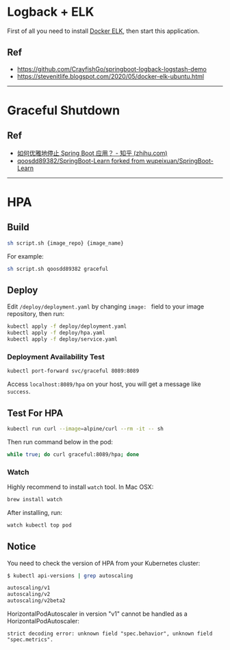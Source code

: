 # Logback + ELK

First of all you need to install [Docker ELK](https://github.com/deviantony/docker-elk), then start this application.

## Ref
- https://github.com/CrayfishGo/springboot-logback-logstash-demo
- https://stevenitlife.blogspot.com/2020/05/docker-elk-ubuntu.html

---

# Graceful Shutdown
## Ref

- [如何优雅地停止 Spring Boot 应用？ - 知乎 (zhihu.com)](https://zhuanlan.zhihu.com/p/143469078)
- [qoosdd89382/SpringBoot-Learn forked from wupeixuan/SpringBoot-Learn](https://github.com/qoosdd89382/SpringBoot-Learn/tree/master/graceful-shutdown)

---

# HPA
## Build

```bash
sh script.sh {image_repo} {image_name}
```

For example: 
```bash
sh script.sh qoosdd89382 graceful
```

## Deploy

Edit `/deploy/deployment.yaml` by changing `image: ` field to your image repository, then run:

```bash
kubectl apply -f deploy/deployment.yaml
kubectl apply -f deploy/hpa.yaml
kubectl apply -f deploy/service.yaml
```

### Deployment Availability Test

```bash
kubectl port-forward svc/graceful 8089:8089
```

Access `localhost:8089/hpa` on your host, you will get a message like `success`.

## Test For HPA

```bash
kubectl run curl --image=alpine/curl --rm -it -- sh 
```
Then run command below in the pod:
```bash
while true; do curl graceful:8089/hpa; done
```

### Watch

Highly recommend to install `watch` tool. In Mac OSX:
```bash
brew install watch
```

After installing, run:

```bash
watch kubectl top pod
```


## Notice

You need to check the version of HPA from your Kubernetes cluster:
```bash
$ kubectl api-versions | grep autoscaling                                                                                                                                                            ─╯

autoscaling/v1
autoscaling/v2
autoscaling/v2beta2
```

HorizontalPodAutoscaler in version "v1" cannot be handled as a HorizontalPodAutoscaler: 
```plantext
strict decoding error: unknown field "spec.behavior", unknown field "spec.metrics".
```